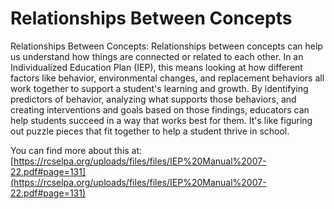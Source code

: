 # Relationships Between Concepts
Relationships Between Concepts: Relationships between concepts can help us understand how things are connected or related to each other. In an Individualized Education Plan (IEP), this means looking at how different factors like behavior, environmental changes, and replacement behaviors all work together to support a student's learning and growth. By identifying predictors of behavior, analyzing what supports those behaviors, and creating interventions and goals based on those findings, educators can help students succeed in a way that works best for them. It's like figuring out puzzle pieces that fit together to help a student thrive in school.

You can find more about this at: [https://rcselpa.org/uploads/files/files/IEP%20Manual%2007-22.pdf#page=131](https://rcselpa.org/uploads/files/files/IEP%20Manual%2007-22.pdf#page=131)
